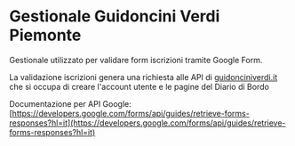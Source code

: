 # Gestionale Guidoncini Verdi Piemonte

Gestionale utilizzato per validare form iscrizioni tramite Google Form.

La validazione iscrizioni genera una richiesta alle API di [guidonciniverdi.it](https://guidonciniverdi.it/) che si occupa di creare l'account utente e le pagine del Diario di Bordo

Documentazione per API Google: [https://developers.google.com/forms/api/guides/retrieve-forms-responses?hl=it](https://developers.google.com/forms/api/guides/retrieve-forms-responses?hl=it)


